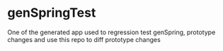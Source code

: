 # genSpringTest
One of the generated app used to regression test genSpring, prototype changes and use this repo to diff prototype changes 
